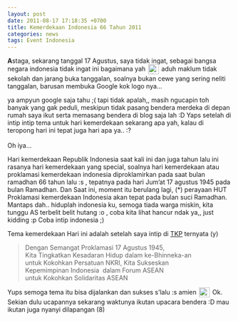 ```yaml
---
layout: post
date: 2011-08-17 17:18:35 +0700
title: Kemerdekaan Indonesia 66 Tahun 2011
categories: news
tags: Event Indonesia
---
```

<strong>A</strong>staga, sekarang tanggal 17 Agustus, saya tidak ingat, sebagai bangsa negara indonesia tidak ingat ini bagaimana yah <img src="https://eggoez.bitbucket.io/wp-content/emojione/png/2639.png" alt=":(" class="emojione" style="font-size:inherit;height:3ex;width:3.1ex;min-height:20px;min-width:20px;display:inline-block;margin:-.2ex .15em .2ex;line-height:normal;vertical-align:middle"> aduh maklum tidak sekolah dan jarang buka tanggalan, soalnya bukan cewe yang sering neliti tanggalan, barusan membuka Google kok logo nya…</p>
<p>ya ampyun google saja tahu ;( tapi tidak apalah,, masih ngucapin toh banyak yang gak peduli, meskipun tidak pasang bendera merdeka di depan rumah saya ikut serta memasang bendera di blog saja lah :D Yaps setelah di intip intip tema untuk hari kemerdekaan sekarang apa yah, kalau di teropong hari ini tepat juga hari apa ya.. :?<br>
<span id="more-656"></span><br>
Oh iya…</p>
<p>Hari kemerdekaan Republik Indonesia saat kali ini dan juga tahun lalu ini rasanya hari kemerdekaan yang special, soalnya hari kemerdekaan atau proklamasi kemerdekaan indonesia diproklamirkan pada saat bulan ramadhan 66 tahun lalu :s , tepatnya pada hari Jum’at 17 agustus 1945 pada bulan Ramadhan. Dan Saat ini, moment itu berulang lagi, (*) perayaan HUT Proklamasi kemerdekaan Indonesia akan tepat pada bulan suci Ramadhan. Mantaps dah.. hiduplah indonesia ku, semoga tiada warga miskin, kita tunggu AS terbelit belit hutang :o , coba kita lihat hancur ndak ya,, just kidding :p Coba intip indonesia ;)</p>
<p> Tema kemerdekaan Hari ini adalah setelah saya intip di <a href="http://indonesia.go.id/hut-ri-66" target="_blank">TKP</a> ternyata (y)</p>
<blockquote><p>Dengan Semangat Proklamasi 17 Agustus 1945,<br>
Kita Tingkatkan Kesadaran Hidup dalam ke-Bhinneka-an<br>
untuk Kokohkan Persatuan NKRI, Kita Sukseskan<br>
Kepemimpinan Indonesia&nbsp; dalam Forum ASEAN<br>
untuk Kokohkan Solidaritas ASEAN</p></blockquote>
<p>Yups semoga tema itu bisa dijalankan dan sukses s’lalu :s amien <img src="https://eggoez.bitbucket.io/wp-content/emojione/png/1f643.png" alt=":)" class="emojione" style="font-size:inherit;height:3ex;width:3.1ex;min-height:20px;min-width:20px;display:inline-block;margin:-.2ex .15em .2ex;line-height:normal;vertical-align:middle"> Ok. Sekian dulu ucapannya sekarang waktunya ikutan upacara bendera :D mau ikutan juga nyanyi dilapangan (8)</p>